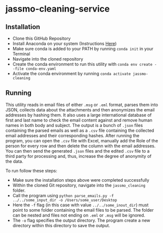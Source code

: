 # jassmo-cleaning-service

## Installation

- Clone this GitHub Repository
- Install Anaconda on your system (Instructions [Here](https://docs.anaconda.com/anaconda/install/))
- Make sure conda is added to your PATH by running `conda init` in your Terminal
- Navigate into the cloned repository
- Create the conda environment to run this utility with `conda env create --file conda-env.yaml`
- Activate the conda environment by running `conda activate jassmo-cleaning`


## Running

This utility reads in email files of either `.msg` or `.eml` format, parses them into JSON, collects data about the attachments and then anonymizes the email addresses by hashing them. It also uses a large international database of first and last name to check the email content against and remove human names in both body and subject. The output is a bunch of `.json` files containing the parsed emails as well as a `.csv` file containing the collected email addresses and their corresponding hashes. After running the program, you can open the `.csv` file with Excel, manually add the Role of the person for every row and then delete the column with the email addresses. You can then send the generated `.json` files and the edited `.csv` file to a third party for processing and, thus, increase the degree of anonymity of the data.

To run follow these steps:
  
- Make sure the installation steps above were completed successfully
- Within the cloned Git repository, navigate into the `jassmo_cleaning` folder.
- Call the program using `python parse_emails.py -f ../../some_input_dir -o /Users/some_user/Desktop`
- Here the `-f` flag (in this case with value `../../some_inout_dir`) must point to some folder containing the email files to be parsed. The folder can be nested and files not ending on `.eml` or `.msg` will be ignored.
- The `-o` flag specifies the output directory. The program create a new directory within this directory to save the output.